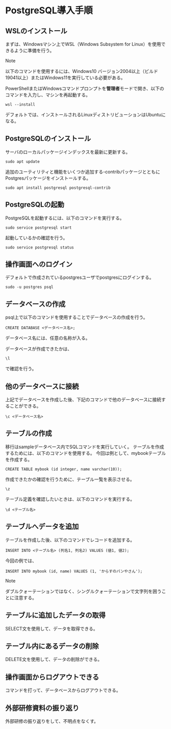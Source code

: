 # PostgreSQL導入手順

## WSLのインストール

まずは、Windowsマシン上でWSL（Windows Subsystem for Linux）を使用できるように準備を行う。

> [!NOTE]
> 以下のコマンドを使用するには、Windows10 バージョン2004以上（ビルド19041以上）またはWindows11を実行している必要がある。

PowerShellまたはWindowsコマンドプロンプトを**管理者**モードで開き、以下のコマンドを入力し、マシンを再起動する。

```powershell:powershell
wsl --install
```
デフォルトでは、インストールされるLinuxディストリビューションはUbuntuになる。

## PostgreSQLのインストール

サーバのローカルパッケージインデックスを最新に更新する。
```
sudo apt update
```
追加のユーティリティと機能をいくつか追加する-contribパッケージとともにPostgresパッケージをインストールする。
```
sudo apt install postgresql postgresql-contrib
```

## PostgreSQLの起動

PostgreSQLを起動するには、以下のコマンドを実行する。
```
sudo service postgresql start
```
起動しているかの確認を行う。
```
sudo service postgresql status
```

## 操作画面へのログイン

デフォルトで作成されているpostgresユーザでpostgresにログインする。
```
sudo -u postgres psql
```

## データベースの作成

psql上で以下のコマンドを使用することでデータベースの作成を行う。
```
CREATE DATABASE <データベース名>;
```
データベース名には、任意の名称が入る。

データベースが作成できたかは、
```
\l
```
で確認を行う。

## 他のデータベースに接続

上記でデータベースを作成した後、下記のコマンドで他のデータベースに接続することができる。
```
\c <データベース名>
```

## テーブルの作成
移行はsampleデータベース内でSQLコマンドを実行していく。
テーブルを作成するためには、以下のコマンドを使用する。
今回は例として、mybookテーブルを作成する。
```
CREATE TABLE mybook (id integer, name varchar(10));
```
作成できたかの確認を行うために、テーブル一覧を表示させる。
```
\z
```
テーブル定義を確認したいときは、以下のコマンドを実行する。
```
\d <テーブル名>
```

## テーブルへデータを追加

テーブルを作成した後、以下のコマンドでレコードを追加する。
```
INSERT INTO <テーブル名> (列名1, 列名2) VALUES (値1, 値2);
```
今回の例では、
```
INSERT INTO mybook (id, name) VALUES (1, 'からすのパンやさん');
```
> [!NOTE]
> ダブルクォーテーションではなく、シングルクォーテーションで文字列を囲うことに注意する。

## テーブルに追加したデータの取得

SELECT文を使用して、データを取得できる。

## テーブル内にあるデータの削除

DELETE文を使用して、データの削除ができる。

## 操作画面からログアウトできる

コマンドを打って、データベースからログアウトできる。

## 外部研修資料の振り返り

外部研修の振り返りをして、不明点をなくす。
